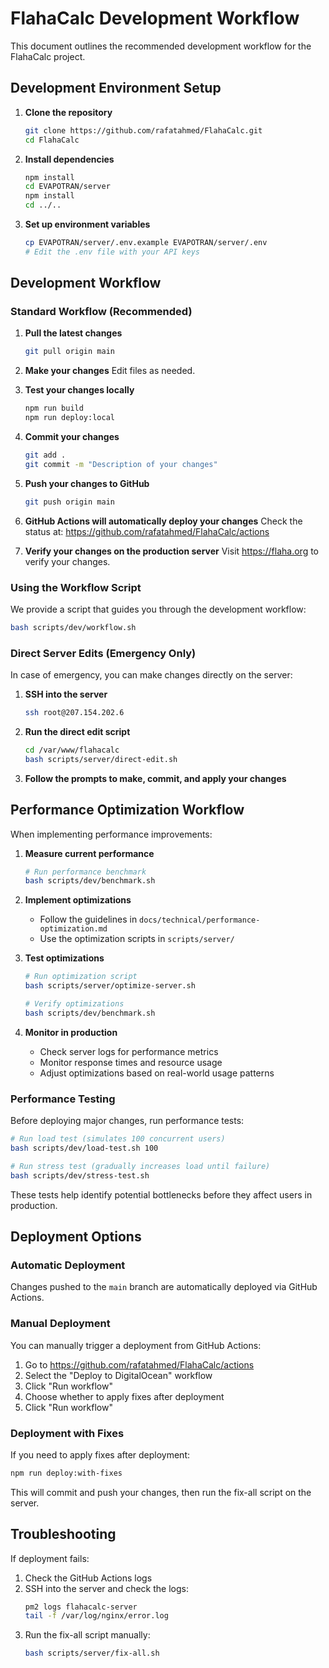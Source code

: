 # FlahaCalc Development Workflow

This document outlines the recommended development workflow for the FlahaCalc project.

## Development Environment Setup

1. **Clone the repository**
   ```bash
   git clone https://github.com/rafatahmed/FlahaCalc.git
   cd FlahaCalc
   ```

2. **Install dependencies**
   ```bash
   npm install
   cd EVAPOTRAN/server
   npm install
   cd ../..
   ```

3. **Set up environment variables**
   ```bash
   cp EVAPOTRAN/server/.env.example EVAPOTRAN/server/.env
   # Edit the .env file with your API keys
   ```

## Development Workflow

### Standard Workflow (Recommended)

1. **Pull the latest changes**
   ```bash
   git pull origin main
   ```

2. **Make your changes**
   Edit files as needed.

3. **Test your changes locally**
   ```bash
   npm run build
   npm run deploy:local
   ```

4. **Commit your changes**
   ```bash
   git add .
   git commit -m "Description of your changes"
   ```

5. **Push your changes to GitHub**
   ```bash
   git push origin main
   ```

6. **GitHub Actions will automatically deploy your changes**
   Check the status at: https://github.com/rafatahmed/FlahaCalc/actions

7. **Verify your changes on the production server**
   Visit https://flaha.org to verify your changes.

### Using the Workflow Script

We provide a script that guides you through the development workflow:

```bash
bash scripts/dev/workflow.sh
```

### Direct Server Edits (Emergency Only)

In case of emergency, you can make changes directly on the server:

1. **SSH into the server**
   ```bash
   ssh root@207.154.202.6
   ```

2. **Run the direct edit script**
   ```bash
   cd /var/www/flahacalc
   bash scripts/server/direct-edit.sh
   ```

3. **Follow the prompts to make, commit, and apply your changes**

## Performance Optimization Workflow

When implementing performance improvements:

1. **Measure current performance**
   ```bash
   # Run performance benchmark
   bash scripts/dev/benchmark.sh
   ```

2. **Implement optimizations**
   - Follow the guidelines in `docs/technical/performance-optimization.md`
   - Use the optimization scripts in `scripts/server/`

3. **Test optimizations**
   ```bash
   # Run optimization script
   bash scripts/server/optimize-server.sh
   
   # Verify optimizations
   bash scripts/dev/benchmark.sh
   ```

4. **Monitor in production**
   - Check server logs for performance metrics
   - Monitor response times and resource usage
   - Adjust optimizations based on real-world usage patterns

### Performance Testing

Before deploying major changes, run performance tests:

```bash
# Run load test (simulates 100 concurrent users)
bash scripts/dev/load-test.sh 100

# Run stress test (gradually increases load until failure)
bash scripts/dev/stress-test.sh
```

These tests help identify potential bottlenecks before they affect users in production.

## Deployment Options

### Automatic Deployment

Changes pushed to the `main` branch are automatically deployed via GitHub Actions.

### Manual Deployment

You can manually trigger a deployment from GitHub Actions:

1. Go to https://github.com/rafatahmed/FlahaCalc/actions
2. Select the "Deploy to DigitalOcean" workflow
3. Click "Run workflow"
4. Choose whether to apply fixes after deployment
5. Click "Run workflow"

### Deployment with Fixes

If you need to apply fixes after deployment:

```bash
npm run deploy:with-fixes
```

This will commit and push your changes, then run the fix-all script on the server.

## Troubleshooting

If deployment fails:

1. Check the GitHub Actions logs
2. SSH into the server and check the logs:
   ```bash
   pm2 logs flahacalc-server
   tail -f /var/log/nginx/error.log
   ```
3. Run the fix-all script manually:
   ```bash
   bash scripts/server/fix-all.sh
   ```
